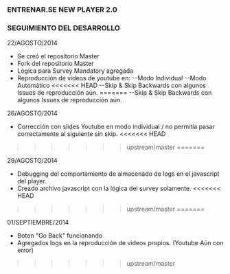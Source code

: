 ### ENTRENAR.SE NEW PLAYER 2.0 ###
### SEGUIMIENTO DEL DESARROLLO ###

22/AGOSTO/2014

- Se creó el repositorio Master
- Fork del repositorio Master
- Lógica para Survey Mandatory agregada
- Reproducción de videos de youtube en:
--Modo Individual
--Modo Automático
<<<<<<< HEAD
--Skip & Skip Backwards con algunos Issues de reproducción aún.
=======
--Skip & Skip Backwards con algunos Issues de reproducción aún.

26/AGOSTO/2014

- Corrección con slides Youtube en modo individual / no permitía pasar correctamente al siguiente sin skip.
<<<<<<< HEAD
>>>>>>> upstream/master
=======

29/AGOSTO/2014

- Debugging del comportamiento de almacenado de logs en el javascript del player.
- Creado archivo javascript con la lógica del survey solamente.
<<<<<<< HEAD
>>>>>>> upstream/master
=======

01/SEPTIEMBRE/2014

- Boton "Go Back" funcionando
- Agregados logs en la reproducción de videos propios. (Youtube Aún con error)
>>>>>>> upstream/master
